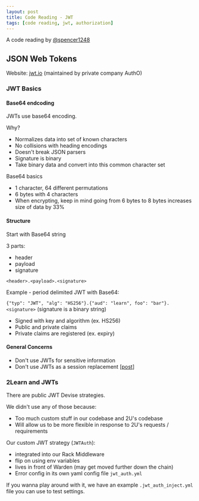```yaml
---
layout: post
title: Code Reading - JWT
tags: [code reading, jwt, authorization]
---
```


A code reading by [@spencer1248](https://github.com/spencer1248)

## JSON Web Tokens

Website: [jwt.io](jwt.io) (maintained by private company AuthO)

### JWT Basics

#### Base64 endcoding

JWTs use base64 encoding.

Why?

- Normalizes data into set of known characters
- No collisions with heading encodings
- Doesn't break JSON parsers
- Signature is binary
- Take binary data and convert into this common character set

Base64 basics

- 1 character, 64 different permutations
- 6 bytes with 4 characters
- When encrypting, keep in mind going from 6 bytes to 8 bytes increases size of data by 33%


#### Structure

Start with Base64 string

3 parts:

- header
- payload
- signature

`<header>.<payload>.<signature>`

Example - period delimited JWT with Base64:

`{"typ": "JWT", "alg": "HS256"}.{"aud": "learn", foo": "bar"}.<signature>` (signature is a binary string)

- Signed with key and algorithm (ex. HS256)
- Public and private claims
- Private claims are registered (ex. expiry)

#### General Concerns

- Don't use JWTs for sensitive information
- Don't use JWTs as a session replacement [[post](http://cryto.net/~joepie91/blog/2016/06/13/stop-using-jwt-for-sessions/)]


### 2Learn and JWTs

There are public JWT Devise strategies.

We didn't use any of those because:  
  - Too much custom stuff in our codebase and 2U's codebase
  - Will allow us to be more flexible in response to 2U's requests / requirements

Our custom JWT strategy (`JWTAuth`):  
  - integrated into our Rack Middleware
  - flip on using env variables
  - lives in front of Warden (may get moved further down the chain)
  - Error config in its own yaml config file `jwt_auth.yml`

If you wanna play around with it, we have an example `.jwt_auth_inject.yml` file you can use to test settings.
